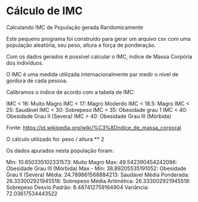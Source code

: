 # Cálculo de IMC

Calculando IMC de População gerada Randomicamente

Este pequeno programa foi construído para gerar um arquivo csv com uma população aleatória, seu peso, altura e força de ponderação.

Com os dados gerados é possível calcular o IMC, indice de Massa Corpória dos indivíduos.

O IMC é uma medida utilizada internacionalmente par medir o nível de gordura de cada pessoa.  

Calibramos o índice de acordo com a tabela de IMC:  

  IMC < 16: Muito Magro
  IMC < 17: Magro Moderdo
  IMC < 18.5: Magro
  IMC < 25: Saudável
  IMC < 30: Sobrepeso
  IMC < 35: Obesidade grau 1
  IMC < 40: Obesidade Grau II (Severa)
  IMC > 40: Obesidade Grau III (Mórbida)
  
Fonte: https://pt.wikipedia.org/wiki/%C3%8Dndice_de_massa_corporal

O cálculo utilizado foi: peso / altura ** 2

Os dados apurados nesta população foram:

Min:  10.650335102331573: Muito Magro
Max:  49.542390454242096: Obesidade Grau III (Mórbida)
Max - Min:  38.89205535191052: Obesidade Grau II (Severa)
Média:  24.789861568884213: Saudável
Média Ponderada:  26.333002921945518: Sobrepeso
Média Aritmética:  26.333002921945518: Sobrepeso
Desvio Padrão:  8.487412759164904
Variância:  72.03617534443522


